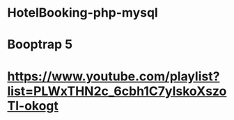 # HotelBooking-php-mysql
# Booptrap 5
# https://www.youtube.com/playlist?list=PLWxTHN2c_6cbh1C7yIskoXszoTl-okogt
